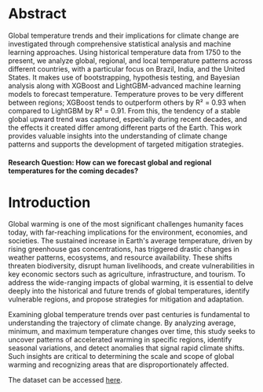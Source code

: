 # Abstract

Global temperature trends and their implications for climate change are investigated through comprehensive statistical analysis and machine learning approaches. Using historical temperature data from 1750 to the present, we analyze global, regional, and local temperature patterns across different countries, with a particular focus on Brazil, India, and the United States. It makes use of bootstrapping, hypothesis testing, and Bayesian analysis along with XGBoost and LightGBM-advanced machine learning models to forecast temperature. Temperature proves to be very different between regions; XGBoost tends to outperform others by R² = 0.93 when compared to LightGBM by R² = 0.91. From this, the tendency of a stable global upward trend was captured, especially during recent decades, and the effects it created differ among different parts of the Earth. This work provides valuable insights into the understanding of climate change patterns and supports the development of targeted mitigation strategies.

#### Research Question: How can we forecast global and regional temperatures for the coming decades?

# Introduction 

Global warming is one of the most significant challenges humanity faces today, with far-reaching implications for the environment, economies, and societies. The sustained increase in Earth's average temperature, driven by rising greenhouse gas concentrations, has triggered drastic changes in weather patterns, ecosystems, and resource availability. These shifts threaten biodiversity, disrupt human livelihoods, and create vulnerabilities in key economic sectors such as agriculture, infrastructure, and tourism. To address the wide-ranging impacts of global warming, it is essential to delve deeply into the historical and future trends of global temperatures, identify vulnerable regions, and propose strategies for mitigation and adaptation.

Examining global temperature trends over past centuries is fundamental to understanding the trajectory of climate change. By analyzing average, minimum, and maximum temperature changes over time, this study seeks to uncover patterns of accelerated warming in specific regions, identify seasonal variations, and detect anomalies that signal rapid climate shifts. Such insights are critical to determining the scale and scope of global warming and recognizing areas that are disproportionately affected.

The dataset can be accessed [here](https://o365coloradoedu-my.sharepoint.com/:f:/g/personal/romu9136_colorado_edu/EuhHRuLb5N5Hk6eraMdsjKsBTOQpXRKXh_P46ysSFmBPOA?e=2sKJEH).
